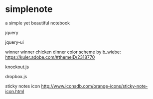 simplenote
==========

a simple yet beautiful notebook


jquery

jquery-ui

winner winner chicken dinner color scheme by b_wiebe: https://kuler.adobe.com/#themeID/2318770

knockout.js

dropbox.js

sticky notes icon http://www.iconsdb.com/orange-icons/sticky-note-icon.html
